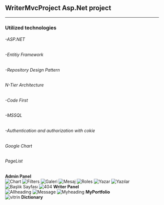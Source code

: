 <h2>WriterMvcProject Asp.Net project</h2> 

---------------------------------------------
<h3>Utilized technologies</h3>
<h6>-ASP.NET</h6>
<h6>-Entitiy Framework</h6>
<h6>-Repository Design Pattern</h6>
<h6>N-Tier Architecture</h6>
<h6>-Code First</h6>
<h6>-MSSQL</h6>
<h6>-Authentication and authorization with cokie</h6>
<h6>Google Chart</h6>
<h6>PageList</h6>

<b>Admin Panel</b>
<br>
![Chart](https://github.com/mustafagedikk/WriterMvcProject/assets/166130636/97577dc7-f0af-4ab2-a3ee-9a3854a2e6e5)
![Filters](https://github.com/mustafagedikk/WriterMvcProject/assets/166130636/b5485035-248a-4a95-b5b0-0f247c84d758)
![Galeri](https://github.com/mustafagedikk/WriterMvcProject/assets/166130636/9b77d1bd-1f50-4a90-9d46-bbaf1268bb92)
![Mesaj](https://github.com/mustafagedikk/WriterMvcProject/assets/166130636/8b23ec90-ceee-4711-ae0e-f561cc87d217)
![Roles](https://github.com/mustafagedikk/WriterMvcProject/assets/166130636/5805c5a3-69de-4168-be6e-27e6ec57097b)
![Yazar](https://github.com/mustafagedikk/WriterMvcProject/assets/166130636/d1e8a4e8-51b6-40d1-b92f-b3aef756fa38)
![Yazılar](https://github.com/mustafagedikk/WriterMvcProject/assets/166130636/0ae48c9b-bf4f-442c-b1b2-3ff6ccb4ba54)
![Başlık Sayfası](https://github.com/mustafagedikk/WriterMvcProject/assets/166130636/7ad5df20-aa6c-4ba6-a17f-b183fa6335fd)
![404](https://github.com/mustafagedikk/WriterMvcProject/assets/166130636/5341c8d5-41d5-42ec-ad2f-3b6c860efa3d)
<b>Writer Panel</b>
<br>
![Allheading](https://github.com/mustafagedikk/WriterMvcProject/assets/166130636/0f033cf8-91c9-428c-944a-d2fd4fbeb798)
![Message](https://github.com/mustafagedikk/WriterMvcProject/assets/166130636/64d77d23-d5dc-44e2-b525-98a4a895a463)
![Myheading](https://github.com/mustafagedikk/WriterMvcProject/assets/166130636/6342e799-2458-4351-8cea-2b747390f655)
<b>MyPortfolio</b>
<br>
![vitrin](https://github.com/mustafagedikk/WriterMvcProject/assets/166130636/ca8397ec-282c-46e1-a53c-b70256d1ac37)
<b>Dictionary</b>
<br>
